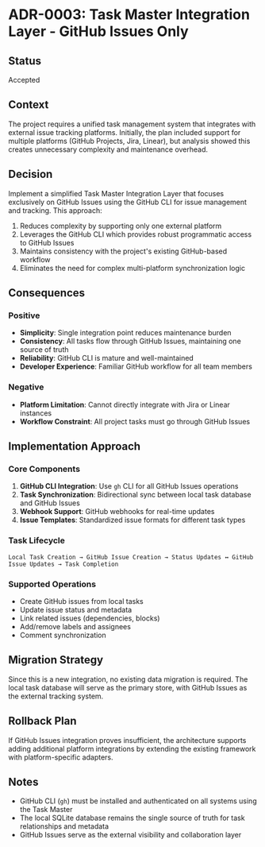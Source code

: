 # ADR-0003: Task Master Integration Layer - GitHub Issues Only

## Status
Accepted

## Context
The project requires a unified task management system that integrates with external issue tracking platforms. Initially, the plan included support for multiple platforms (GitHub Projects, Jira, Linear), but analysis showed this creates unnecessary complexity and maintenance overhead.

## Decision
Implement a simplified Task Master Integration Layer that focuses exclusively on GitHub Issues using the GitHub CLI for issue management and tracking. This approach:

1. Reduces complexity by supporting only one external platform
2. Leverages the GitHub CLI which provides robust programmatic access to GitHub Issues
3. Maintains consistency with the project's existing GitHub-based workflow
4. Eliminates the need for complex multi-platform synchronization logic

## Consequences

### Positive
- **Simplicity**: Single integration point reduces maintenance burden
- **Consistency**: All tasks flow through GitHub Issues, maintaining one source of truth
- **Reliability**: GitHub CLI is mature and well-maintained
- **Developer Experience**: Familiar GitHub workflow for all team members

### Negative
- **Platform Limitation**: Cannot directly integrate with Jira or Linear instances
- **Workflow Constraint**: All project tasks must go through GitHub Issues

## Implementation Approach

### Core Components
1. **GitHub CLI Integration**: Use `gh` CLI for all GitHub Issues operations
2. **Task Synchronization**: Bidirectional sync between local task database and GitHub Issues
3. **Webhook Support**: GitHub webhooks for real-time updates
4. **Issue Templates**: Standardized issue formats for different task types

### Task Lifecycle
```
Local Task Creation → GitHub Issue Creation → Status Updates ↔ GitHub Issue Updates → Task Completion
```

### Supported Operations
- Create GitHub issues from local tasks
- Update issue status and metadata
- Link related issues (dependencies, blocks)
- Add/remove labels and assignees
- Comment synchronization

## Migration Strategy
Since this is a new integration, no existing data migration is required. The local task database will serve as the primary store, with GitHub Issues as the external tracking system.

## Rollback Plan
If GitHub Issues integration proves insufficient, the architecture supports adding additional platform integrations by extending the existing framework with platform-specific adapters.

## Notes
- GitHub CLI (`gh`) must be installed and authenticated on all systems using the Task Master
- The local SQLite database remains the single source of truth for task relationships and metadata
- GitHub Issues serve as the external visibility and collaboration layer